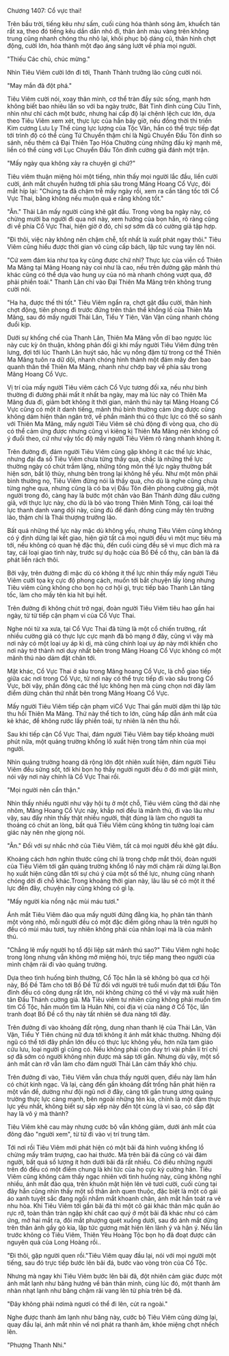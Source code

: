 




Chương 1407: Cổ vực thai!


Trên bầu trời, tiếng kêu như sấm, cuối cùng hóa thành sóng âm, khuếch tán rất xa, theo đó tiếng kêu dần dần nhỏ đi, thân ảnh màu vàng trên không trung cũng nhanh chóng thu nhỏ lại, khôi phục bộ dáng cũ, thân hình chợt động, cười lớn, hóa thành một đạo áng sáng lướt về phía mọi người.

"Thiếu Các chủ, chúc mừng."

Nhìn Tiêu Viêm cười lớn đi tới, Thanh Thành trưởng lão cũng cười nói.

"May mắn đã đột phá."

Tiêu Viêm cười nói, xoay thân mình, cơ thể tràn đầy sức sống, mạnh hơn không biết bao nhiêu lần so với ba ngày trước, Bát Tinh đỉnh cùng Cửu Tinh, nhìn như chỉ cách một bước, nhưng hai cấp độ lại chênh lệch cưc lớn, dựa theo Tiêu Viêm xem xét, thực lực của hắn bây giờ, nếu đồng thời thi triển Kim cương Lưu Ly Thể cùng lực lượng của Tộc Văn, hắn có thể trực tiếp đạt tới trình độ có thể cùng Tứ Chuyển thậm chí là Ngũ Chuyển Đấu Tôn đỉnh so sánh, nếu thêm cả Đại Thiên Tạo Hóa Chưởng cùng những đấu kỹ mạnh mẽ, liền có thể cùng với Lục Chuyển Đấu Tôn đỉnh cường giả đánh một trận.

"Mấy ngày qua không xảy ra chuyện gì chứ?"

Tiêu viêm thuận miệng hỏi một tiếng, nhìn thấy mọi người lắc đầu, liền cười cười, ánh mắt chuyển hướng tới phía sâu trong Mãng Hoang Cổ Vực, đôi mắt híp lại: "Chúng ta đã chậm trễ mấy ngày rồi, xem ra cần tăng tốc tới Cổ Vực Thai, bằng không nếu muộn quá e rằng không tốt."

"Ân." Thải Lân mấy người cũng khẽ gật đầu. Trong vòng ba ngày này, có chừng mười ba người đi qua nơi này, xem hướng của bọn hắn, rõ ràng cũng đi về phía Cổ Vực Thai, hiện giờ ở đó, chỉ sợ sớm đã có cường giả tập hợp.

"Đi thôi, việc này không nên chậm chễ, tốt nhất là xuất phát ngay thôi." Tiêu Viêm cũng hiểu được thời gian vô cùng cấp bách, lập tức vung tay lên nói.

"Cứ xem đám kia như tọa kỵ cũng được chứ nhỉ? Thực lực của viễn cổ Thiên Ma Mãng tại Mãng Hoang này coi như là cao, nếu trên đường gặp mãnh thú khác cũng có thể dựa vào hung uy của nó mà nhanh chóng vượt qua, đỡ phải phiền toái." Thanh Lân chỉ vào Đại Thiên Ma Mãng trên không trung cười nói.

"Ha ha, được thế thì tốt." Tiêu Viêm ngẩn ra, chợt gật đầu cười, thân hình chợt động, tiên phong đi trước đứng trên thân thể khổng lồ của Thiên Ma Mãng, sau đó mấy người Thải Lân, Tiểu Y Tiên, Vân Vận cũng nhanh chóng đuổi kịp.

Dưới sự khống chế của Thanh Lân, Thiên Ma Mãng vỗn dĩ bạo ngược lúc này cưc kỳ ôn thuận, không phản đối gì khi mấy người Tiêu Viêm đứng trên lưng, đợi tới lúc Thanh Lân huýt sáo, hắc vụ nồng đậm từ trong cơ thể Thiên Ma Mãng tuôn ra dữ dội, nhanh chóng hình thành một đám mây đen bao quanh thân thể Thiên Ma Mãng, nhanh như chớp bay về phía sâu trong Mãng Hoang Cổ Vực.

Vị trí của mấy người Tiêu viêm cách Cổ Vực tương đối xa, nếu như bình thường đi đường phải mất ít nhất ba ngày, may mà lúc này có Thiên Ma Mãng đưa đi, giảm bớt không ít thời gian, mãnh thú này tại Mãng Hoang Cổ Vực cũng có một ít danh tiếng, mãnh thú bình thường cảm ứng được cũng không dám hiện thân ngăn trở, về phần mãnh thú có thực lực có thể so sánh với Thiên Ma Mãng, mấy người Tiêu Viêm sẽ chủ động đi vòng qua, cho dù có thể cảm ứng được nhưng cũng vì kiêng kị Thiên Ma Mãng nên không cố ý đuổi theo, cứ như vậy tốc độ mấy người Tiêu Viêm rõ ràng nhanh không ít.

Trên đường đi, đám người Tiêu Viêm cũng gặp không ít các thế lực khác, nhưng đại đa số Tiêu Viêm chưa từng thấy qua, chắc là những thế lực thường ngày có chút trầm lặng, những tông môn thế lực ngày thường bất hiện sơn, bất lộ thủy, nhưng bên trong lại không hề yếu. Như một môn phái bình thường nọ, Tiêu Viêm đừng nói là thấy qua, cho dù là nghe cũng chưa từng nghe qua, nhưng cũng là có ba vị Đấu Tôn điên phong cường giả, một người trong đó, càng hay là bước một chân vào Bán Thánh đứng đầu cường giả, với thực lực này, cho dù là bỏ vào trong Thiên Minh Tông, cái loại thế lực thanh danh vang dội này, cũng đủ để đánh đồng cùng mấy tên trưởng lão, thậm chí là Thái thượng trưởng lão.

Bất quá những thế lực này mặc dù không yếu, nhưng Tiêu Viêm cũng không có ý định dừng lại kết giao, hiện giờ tất cả mọi người đều vì một mục tiêu mà tới, nếu không có quan hệ đặc thù, đến cuối cùng đều sẽ vì mục đích mà ra tay, cái loại giao tình này, trước sự dụ hoặc của Bồ Đề cổ thụ, căn bản là đá phát liền rách thôi.

Bởi vậy, trên đường đi mặc dù có không ít thế lực nhìn thấy mấy người Tiêu Viêm cưỡi tọa kỵ cực độ phong cách, muốn tới bắt chuyện lấy lòng nhưng Tiêu viêm cũng không cho bọn họ cơ hội gì, trực tiếp bảo Thanh Lân tăng tốc, làm cho mấy tên kia hít bụi hết.

Trên đường đi không chút trở ngại, đoàn người Tiêu Viêm tiêu hao gần hai ngày, từ từ tiếp cận phạm vi của Cổ Vực Thai.

Nghe nói từ xa xưa, tại Cổ Vực Thai đã từng là một cổ chiến trường, rất nhiều cường giả có thực lực cực mạnh đã bỏ mạng ở đây, cũng vì vậy mà nơi này có một loại uy áp kì dị, mà cũng chính loại uy áp này mới khiến cho nơi này trở thành nơi duy nhất bên trong Mãng Hoang Cổ Vực không có một mãnh thú nào dám đặt chân tới.

Mặt khác, Cổ Vực Thai ở sâu trong Mãng hoang Cổ Vực, là chỗ giao tiếp giữa các nơi trong Cổ Vực, từ nơi này có thể trực tiếp đi vào sâu trong Cổ Vực, bởi vậy, phần đông các thế lực không hẹn mà cùng chọn nơi đây làm điểm dừng chân thứ nhất bên trong Mãng Hoang Cổ Vực.

Mấy người Tiêu Viêm tiếp cận phạm viCổ Vực Thai gần mười dặm thì lập tức thu hồi Thiên Ma Mãng. Thứ này thể tích to lớn, cũng hấp dẫn ánh mắt của kẻ khác, để không rước lấy phiền toái, tự nhiên là nên thu hồi.

Sau khi tiếp cận Cổ Vực Thai, đám người Tiêu Viêm bay tiếp khoảng mười phút nữa, một quảng trường khổng lồ xuất hiện trong tầm nhìn của mọi người.

Nhìn quảng trường hoang dã rộng lớn đột nhiên xuất hiện, đám người Tiêu Viêm đều sửng sốt, tới khi bọn họ thấy người người đều ở đó mới giật mình, nói vậy nơi này chính là Cổ Vực Thai rồi.

"Mọi người nên cẩn thận."

Nhìn thấy nhiều người như vậy hội tụ ở một chỗ, Tiêu viêm cũng thở dài nhẹ nhõm, Mãng Hoang Cổ Vực này, khắp nơi đều là mãnh thú, đi vào lâu như vậy, sau đấy nhìn thấy thật nhiều người, thật đúng là làm cho người ta thoáng có chút an lòng, bất quá Tiêu Viêm cũng không tin tưởng loại cảm giác này nên nhẹ giọng nói.

"Ân." Đối với sự nhắc nhở của Tiêu Viêm, tất cả mọi người đều khẽ gật đầu.

Khoảng cách hơn nghìn thước cũng chỉ là trong chớp mắt thôi, đoàn người của Tiêu Viêm tới gần quảng trường khổng lồ này mới chậm rãi dừng lại.Bọn họ xuất hiện cũng dẫn tới sự chú ý của một số thế lực, nhưng cũng nhanh chóng dời đi chỗ khác.Trong khoảng thời gian này, lâu lâu sẽ có một ít thế lực đến đây, chuyện này cũng không có gì lạ.

"Mấy người kia nồng nặc mùi máu tươi."

Ánh mắt Tiêu Viêm đảo qua mấy người đứng đằng kia, họ phân tán thành một vòng nhỏ, mỗi người đều có một đặc điểm giống nhau là trên người họ đều có mùi máu tươi, tuy nhiên không phải của nhân loại mà là của mãnh thú.

"Chẳng lẽ mấy người họ tổ đội liệp sát mãnh thú sao?" Tiêu Viêm nghi hoặc trong lòng nhưng vẫn không mở miệng hỏi, trực tiếp mang theo người của mình chậm rãi đi vào quảng trường.

Dựa theo tình huống bình thường, Cổ Tộc hẳn là sẽ không bỏ qua cơ hội này, Bồ Đề Tâm cho tới Bồ Đề Tử đối với người trẻ tuổi muốn đạt tới Đấu Tôn đỉnh đều có công dụng rất lớn, nói không chừng có thể vì vậy mà xuất hiện tân Đấu Thánh cường giả. Mà Tiêu viêm tư nhiên cũng không phải muốn tìm tìm Cổ Tộc, hắn muốn tìm là Huân Nhi, coi địa vị của nàng ở Cổ Tộc, lần tranh đoạt Bồ Đề cổ thụ này tất nhiên sẽ đưa nàng tới đây.

Trên đường đi vào khoảng đất rộng, dung nhan thanh lệ của Thải Lân, Vân Vận, Tiểu Y Tiên chúng nữ đưa tới không ít ánh mắt khác thường. Những đội ngũ có thể tới đây phần lớn đều có thực lực không yếu, hơn nữa tam giáo cửu lưu, loại người gì cũng có. Nếu không phải còn duy trì vài phần lí trí chỉ sợ đã sớm có người không nhịn được mà sáp tới gần. Nhưng dù vậy, một số ánh mắt càn rỡ vẫn làm cho đám người Thải Lân cảm thấy khó chịu.

Trên đường đi vào, Tiêu Viêm vẫn chưa thấy người quen, điều này làm hắn có chút kinh ngạc. Vả lại, càng đến gần khoảng đất trống hắn phát hiện ra một vấn đề, dường như đội ngũ nơi ở đây, càng tới gần trung ương quảng trường thực lực càng mạnh, bên ngoài những tên kia, chính là một đám thực lực yếu nhất, không biết sự sắp xếp này đến tột cùng là vì sao, có sắp đặt hay là vô ý mà thành?

Tiêu Viêm khẽ cau mày nhưng cước bộ vẫn không giảm, dưới ánh mắt của đông đảo "người xem", từ từ đi vào vị trí trung tâm.

Tới nơi rồi Tiêu Viêm mới phát hiện có một bãi đá hình vuông khổng lồ chừng mấy trăm trượng, cao hai thước. Mà trên bãi đá cũng có vài đám người, bất quá số lượng ít hơn dưới bãi đá rất nhiều. Có điều những người trên đó đều có một điểm chung là khí tức của họ cực kỳ cường hãn. Tiêu Viêm cũng không cảm thấy ngạc nhiên với tình huống này, cũng không nghĩ nhiều, ánh mắt đảo qua, trên khuôn mặt hiện lên vẻ tươi cười, cuối cùng tại đây hắn cũng nhìn thấy một số thân ảnh quen thuộc, đặc biệt là một cô gái áo xanh tuyệt sắc đang ngồi nhắm mắt khoanh chân, ánh mắt hắn toát ra vẻ nhu hòa. Khi Tiêu Viêm tới gần bãi đá thì một cô gái khác thân mặc quần áo rực rỡ, toàn thân tràn ngập khí chất cao quý ở một bãi đã khác như có cảm ứng, mở hai mắt ra, đôi mắt phượng quét xuống dưới, sau đó ánh mắt dừng trên thân ảnh gầy gò kia, lập tức gương mặt hiện lên lãnh ý và hận ý. Nếu lần trước không có Tiêu Viêm, Thiên Yêu Hoàng Tộc bọn họ đã đoạt được căn nguyên quả của Long Hoàng rồi..

"Đi thôi, gặp người quen rồi."Tiêu Viêm quay đầu lại, nói với mọi người một tiếng, sau đó trực tiếp bước lên bãi đá, bước vào vòng tròn của Cổ Tộc.

Nhưng mà ngay khi Tiêu Viêm bước lên bãi đã, đột nhiên cảm giác được một ánh mắt lạnh như băng hướng về bản thân mình, cùng lúc đó, một thanh âm nhàn nhạt lạnh như băng chậm rãi vang lên từ phía trên bệ đá.

"Đây không phải nơimà ngươi có thể đi lên, cút ra ngoài."

Nghe được thanh âm lạnh như băng này, cước bộ Tiêu Viêm cũng dừng lại, quay đầu lại, ánh mắt nhìn về nơi phát ra thanh âm, khóe miệng chợt nhếch lên.

"Phượng Thanh Nhi."




